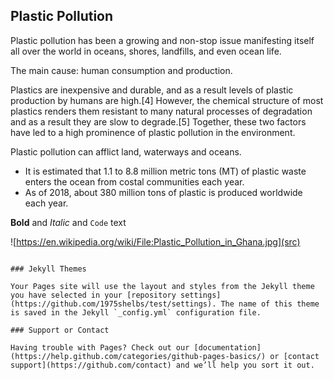 ## Plastic Pollution

Plastic pollution has been a growing and non-stop issue manifesting itself all over the world in oceans, shores, landfills, and even ocean life.

The main cause: human consumption and production.


Plastics are inexpensive and durable, and as a result levels of plastic production by humans are high.[4] However, the chemical structure of most plastics renders them resistant to many natural processes of degradation and as a result they are slow to degrade.[5] Together, these two factors have led to a high prominence of plastic pollution in the environment.

Plastic pollution can afflict land, waterways and oceans.

- It is estimated that 1.1 to 8.8 million metric tons (MT) of plastic waste enters the ocean from costal communities each year.
- As of 2018, about 380 million tons of plastic is produced worldwide each year.

**Bold** and _Italic_ and `Code` text

![https://en.wikipedia.org/wiki/File:Plastic_Pollution_in_Ghana.jpg](src)
```

### Jekyll Themes

Your Pages site will use the layout and styles from the Jekyll theme you have selected in your [repository settings](https://github.com/1975shelbs/test/settings). The name of this theme is saved in the Jekyll `_config.yml` configuration file.

### Support or Contact

Having trouble with Pages? Check out our [documentation](https://help.github.com/categories/github-pages-basics/) or [contact support](https://github.com/contact) and we’ll help you sort it out.
